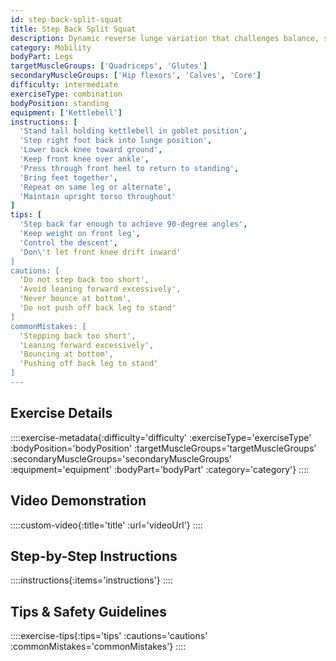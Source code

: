```yaml
---
id: step-back-split-squat
title: Step Back Split Squat
description: Dynamic reverse lunge variation that challenges balance, single-leg strength, and hip flexibility while teaching proper deceleration mechanics.
category: Mobility
bodyPart: Legs
targetMuscleGroups: ['Quadriceps', 'Glutes']
secondaryMuscleGroups: ['Hip flexors', 'Calves', 'Core']
difficulty: intermediate
exerciseType: combination
bodyPosition: standing
equipment: ['Kettlebell']
instructions: [
  'Stand tall holding kettlebell in goblet position',
  'Step right foot back into lunge position',
  'Lower back knee toward ground',
  'Keep front knee over ankle',
  'Press through front heel to return to standing',
  'Bring feet together',
  'Repeat on same leg or alternate',
  'Maintain upright torso throughout'
]
tips: [
  'Step back far enough to achieve 90-degree angles',
  'Keep weight on front leg',
  'Control the descent',
  'Don\'t let front knee drift inward'
]
cautions: [
  'Do not step back too short',
  'Avoid leaning forward excessively',
  'Never bounce at bottom',
  'Do not push off back leg to stand'
]
commonMistakes: [
  'Stepping back too short',
  'Leaning forward excessively',
  'Bouncing at bottom',
  'Pushing off back leg to stand'
]
---
```


## Exercise Details

::::exercise-metadata{:difficulty='difficulty' :exerciseType='exerciseType' :bodyPosition='bodyPosition' :targetMuscleGroups='targetMuscleGroups' :secondaryMuscleGroups='secondaryMuscleGroups' :equipment='equipment' :bodyPart='bodyPart' :category='category'}
::::

## Video Demonstration

::::custom-video{:title='title' :url='videoUrl'}
::::

## Step-by-Step Instructions

::::instructions{:items='instructions'}
::::

## Tips & Safety Guidelines

::::exercise-tips{:tips='tips' :cautions='cautions' :commonMistakes='commonMistakes'}
::::
